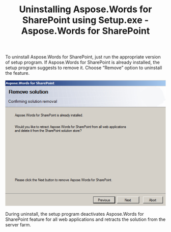 ﻿---
title: Uninstalling Aspose.Words for SharePoint using Setup.exe - Aspose.Words for SharePoint
articleTitle: Uninstalling Aspose.Words for SharePoint using Setup.exe
linktitle: Uninstalling Aspose.Words for SharePoint using Setup.exe
description: "This page describes how to uninstall the Aspose.Words for SharePoint using installer."
type: docs
weight: 80
url: /sharepoint/uninstalling-aspose-words-for-sharepoint-using-setup-exe/
---

To uninstall Aspose.Words for SharePoint, just run the appropriate version of setup program. If Aspose.Words for SharePoint is already installed, the setup program suggests to remove it. Choose “Remove” option to uninstall the feature.



![todo:image_alt_text](uninstalling-aspose-words-for-sharepoint-using-setup-exe-1.png)

During uninstall, the setup program deactivates Aspose.Words for SharePoint feature for all web applications and retracts the solution from the server farm.
